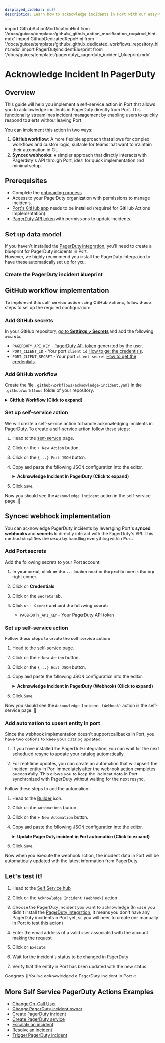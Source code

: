 ```yaml
---
displayed_sidebar: null
description: Learn how to acknowledge incidents in Port with our easy-to-follow guide, ensuring swift responses and streamlined operations
---
```


import GithubActionModificationHint from '/docs/guides/templates/github/_github_action_modification_required_hint.mdx'
import GithubDedicatedRepoHint from '/docs/guides/templates/github/_github_dedicated_workflows_repository_hint.mdx'
import PagerDutyIncidentBlueprint from '/docs/guides/templates/pagerduty/_pagerduty_incident_blueprint.mdx'

# Acknowledge Incident In PagerDuty

## Overview
This guide will help you implement a self-service action in Port that allows you to acknowledge incidents in PagerDuty directly from Port.
This functionality streamlines incident management by enabling users to quickly respond to alerts without leaving Port.

You can implement this action in two ways:
1. **GitHub workflow**: A more flexible approach that allows for complex workflows and custom logic, suitable for teams that want to maintain their automation in Git.
2. **Synced webhooks**: A simpler approach that directly interacts with Pagerduty's API through Port, ideal for quick implementation and minimal setup.

## Prerequisites

- Complete the [onboarding process](/getting-started/overview).
- Access to your PagerDuty organization with permissions to manage incidents.
- [Port's GitHub app](https://github.com/apps/getport-io) needs to be installed (required for GitHub Actions implementation).
- [PagerDuty API token](https://support.pagerduty.com/docs/api-access-keys) with permissions to update incidents.

## Set up data model

If you haven't installed the [PagerDuty integration](/build-your-software-catalog/sync-data-to-catalog/incident-management/pagerduty), you'll need to create a blueprint for PagerDuty incidents in Port.  
However, we highly recommend you install the PagerDuty integration to have these automatically set up for you.


### Create the PagerDuty incident blueprint

<PagerDutyIncidentBlueprint/>

## GitHub workflow implementation
To implement this self-service action using GitHub Actions, follow these steps to set up the required configuration:

### Add GitHub secrets

In your GitHub repository, [go to **Settings > Secrets**](https://docs.github.com/en/actions/security-guides/using-secrets-in-github-actions#creating-secrets-for-a-repository) and add the following secrets:
- `PAGERDUTY_API_KEY` - [PagerDuty API token](https://support.pagerduty.com/docs/api-access-keys) generated by the user.
- `PORT_CLIENT_ID` - Your port `client id` [How to get the credentials](https://docs.port.io/build-your-software-catalog/sync-data-to-catalog/api/#find-your-port-credentials).
- `PORT_CLIENT_SECRET` - Your port `client secret` [How to get the credentials](https://docs.port.io/build-your-software-catalog/sync-data-to-catalog/api/#find-your-port-credentials).

### Add GitHub workflow

Create the file `.github/workflows/acknowledge-incident.yaml` in the `.github/workflows` folder of your repository.

<GithubDedicatedRepoHint/>

<details>
<summary><b>GitHub Workflow (Click to expand)</b></summary>

```yaml showLineNumbers title="acknowledge-incident.yaml"
name: Acknowledge Incident In PagerDuty
on:
  workflow_dispatch:
    inputs:
      from:
        description: The email address of a valid user associated with the account making the request.
        required: true
        type: string
      port_context:
        required: true
        description: includes blueprint, run ID, and entity identifier from Port.

jobs:
  acknowledge_incident:
    runs-on: ubuntu-latest
    steps:
      - name: Log Executing Request to Acknowledge Incident
        uses: port-labs/port-github-action@v1
        with:
          clientId: ${{ secrets.PORT_CLIENT_ID }}
          clientSecret: ${{ secrets.PORT_CLIENT_SECRET }}
          baseUrl: https://api.getport.io
          operation: PATCH_RUN
          runId: ${{fromJson(inputs.port_context).run_id}}
          logMessage: "About to make a request to pagerduty..."

      - name: Request to Acknowledge Incident
        id: acknowledge_incident
        uses: fjogeleit/http-request-action@v1
        with:
          url: 'https://api.pagerduty.com/incidents'
          method: 'PUT'
          customHeaders: '{"Content-Type": "application/json", "Accept": "application/vnd.pagerduty+json;version=2", "Authorization": "Token token=${{ secrets.PAGERDUTY_API_KEY }}", "From": "${{ github.event.inputs.from }}"}'
          data: >-
              {
                "incidents": [
                  {
                    "id": "${{ fromJson(inputs.port_context).entity }}",
                    "type": "incident_reference",
                    "status": "acknowledged"
                  }
                ]
              }

      - name: Log Acknowledge Incident Request Failure 
        if: failure()
        uses: port-labs/port-github-action@v1
        with:
          clientId: ${{ secrets.PORT_CLIENT_ID }}
          clientSecret: ${{ secrets.PORT_CLIENT_SECRET }}
          baseUrl: https://api.getport.io
          operation: PATCH_RUN
          runId: ${{fromJson(inputs.port_context).run_id}}
          logMessage: "Request to acknowledge incident failed ..."

      - name: Log Before Upserting Entity
        uses: port-labs/port-github-action@v1
        with:
          clientId: ${{ secrets.PORT_CLIENT_ID }}
          clientSecret: ${{ secrets.PORT_CLIENT_SECRET }}
          baseUrl: https://api.getport.io
          operation: PATCH_RUN
          runId: ${{fromJson(inputs.port_context).run_id}}
          logMessage: "Reporting the updated incident back to port ..."

      - name: UPSERT Entity
        uses: port-labs/port-github-action@v1
        with:
          identifier: "${{ fromJson(steps.acknowledge_incident.outputs.response).incidents[0].id }}"
          title: "${{ fromJson(steps.acknowledge_incident.outputs.response).incidents[0].title }}"
          blueprint: ${{fromJson(inputs.port_context).blueprint}}
          properties: |-
            {
              "status": "${{ fromJson(steps.acknowledge_incident.outputs.response).incidents[0].status }}",
              "url": "${{ fromJson(steps.acknowledge_incident.outputs.response).incidents[0].self }}",
              "urgency": "${{ fromJson(steps.acknowledge_incident.outputs.response).incidents[0].urgency }}",
              "responder": "${{ fromJson(steps.acknowledge_incident.outputs.response).incidents[0].assignments[0].assignee.summary}}",
              "escalation_policy": "${{ fromJson(steps.acknowledge_incident.outputs.response).incidents[0].escalation_policy.summary }}",
              "created_at": "${{ fromJson(steps.acknowledge_incident.outputs.response).incidents[0].created_at }}",
              "updated_at": "${{ fromJson(steps.acknowledge_incident.outputs.response).incidents[0].updated_at }}"
            }
          relations: "${{ toJson(fromJson(inputs.port_context).relations) }}"
          clientId: ${{ secrets.PORT_CLIENT_ID }}
          clientSecret: ${{ secrets.PORT_CLIENT_SECRET }}
          baseUrl: https://api.getport.io
          operation: UPSERT
          runId: ${{fromJson(inputs.port_context).run_id}}

      - name: Log Upsert Entity Failure 
        if: failure()
        uses: port-labs/port-github-action@v1
        with:
          clientId: ${{ secrets.PORT_CLIENT_ID }}
          clientSecret: ${{ secrets.PORT_CLIENT_SECRET }}
          baseUrl: https://api.getport.io
          operation: PATCH_RUN
          runId: ${{fromJson(inputs.port_context).run_id}}
          logMessage: "Failed to upsert pagerduty incident to port ..."

      - name: Log After Upserting Entity
        uses: port-labs/port-github-action@v1
        with:
          clientId: ${{ secrets.PORT_CLIENT_ID }}
          clientSecret: ${{ secrets.PORT_CLIENT_SECRET }}
          baseUrl: https://api.getport.io
          operation: PATCH_RUN
          runId: ${{fromJson(inputs.port_context).run_id}}
          logMessage: "Entity upserting was successful ✅"
```

</details>

### Set up self-service action

We will create a self-service action to handle acknowledging incidents in PagerDuty.
To create a self-service action follow these steps:

1. Head to the [self-service](https://app.getport.io/self-serve) page.

2. Click on the `+ New Action` button.

3. Click on the `{...} Edit JSON` button.

4. Copy and paste the following JSON configuration into the editor.

    <details>
    <summary><b>Acknowledge Incident In PagerDuty (Click to expand)</b></summary>

    <GithubActionModificationHint/>

    ```json showLineNumbers
    {
      "identifier": "pagerdutyIncident_acknowledge_incident",
      "title": "Acknowledge Incident",
      "icon": "pagerduty",
      "description": "Acknowledge incident in PagerDuty",
      "trigger": {
        "type": "self-service",
        "operation": "DAY-2",
        "userInputs": {
          "properties": {
            "from": {
              "icon": "User",
              "title": "From",
              "description": "User Email",
              "type": "string",
              "format": "user"
            }
          },
          "required": [
            "from"
          ],
          "order": [
            "from"
          ]
        },
        "blueprintIdentifier": "pagerdutyIncident"
      },
      "invocationMethod": {
        "type": "GITHUB",
        "org": "<GITHUB_ORG>",
        "repo": "<GITHUB_REPO>",
        "workflow": "acknowledge-incident.yaml",
        "workflowInputs": {
          "from": "{{.inputs.\"from\"}}",
          "port_context": {
            "blueprint": "{{.action.blueprint}}",
            "entity": "{{.entity.identifier}}",
            "run_id": "{{.run.id}}",
            "relations": "{{.entity.Relations}}"
          }
        },
        "reportWorkflowStatus": true
      },
      "requiredApproval": false
    }
    ```
    </details>

5. Click `Save`.

Now you should see the `Acknowledge Incident` action in the self-service page. 🎉

## Synced webhook implementation

You can acknowledge PagerDuty incidents by leveraging Port's **synced webhooks** and **secrets** to directly interact with the PagerDuty's API. This method simplifies the setup by handling everything within Port.

### Add Port secrets

Add the following secrets to your Port account:

1. In your portal, click on the `...` button next to the profile icon in the top right corner.

2. Click on **Credentials**.

3. Click on the `Secrets` tab.

4. Click on `+ Secret` and add the following secret:
   - `PAGERDUTY_API_KEY` - Your PagerDuty API token

### Set up self-service action

Follow these steps to create the self-service action:

1. Head to the [self-service](https://app.getport.io/self-serve) page.

2. Click on the `+ New Action` button.

3. Click on the `{...} Edit JSON` button.

4. Copy and paste the following JSON configuration into the editor.

    <details>
    <summary><b>Acknowledge Incident In PagerDuty (Webhook) (Click to expand)</b></summary>

    ```json showLineNumbers
    {
      "identifier": "pagerdutyIncident_acknowledge_incident_webhook",
      "title": "Acknowledge Incident (Webhook)",
      "icon": "pagerduty",
      "description": "Acknowledge incident in PagerDuty using webhook",
      "trigger": {
        "type": "self-service",
        "operation": "DAY-2",
        "userInputs": {
          "properties": {
            "from": {
              "icon": "User",
              "title": "From",
              "description": "User Email",
              "type": "string",
              "format": "user"
            }
          },
          "required": [
            "from"
          ],
          "order": [
            "from"
          ]
        },
        "blueprintIdentifier": "pagerdutyIncident"
      },
      "invocationMethod": {
        "type": "WEBHOOK",
        "url": "https://api.pagerduty.com/incidents",
        "agent": false,
        "synchronized": true,
        "method": "PUT",
        "headers": {
          "Content-Type": "application/json",
          "Accept": "application/vnd.pagerduty+json;version=2",
          "Authorization": "Token token={{.secrets.PAGERDUTY_API_KEY}}",
          "From": "{{.inputs.from}}"
        },
        "body": {
          "incidents": [
            {
              "id": "{{.entity.identifier}}",
              "type": "incident_reference",
              "status": "acknowledged"
            }
          ]
        }
      },
      "requiredApproval": false
    }
    ```
    </details>

5. Click `Save`.

Now you should see the `Acknowledge Incident (Webhook)` action in the self-service page. 🎉

### Add automation to upsert entity in port

Since the webhook implementation doesn't support callbacks in Port, you have two options to keep your catalog updated:

1. If you have installed the PagerDuty integration, you can wait for the next scheduled resync to update your catalog automatically.

2. For real-time updates, you can create an automation that will upsert the incident entity in Port immediately after the webhook action completes successfully. This allows you to keep the incident data in Port synchronized with PagerDuty without waiting for the next resync.

Follow these steps to add the automation:

1. Head to the [Builder](https://app.getport.io/settings/data-model) icon.

2. Click on the `Automations` button.

3. Click on the `+ New Automation` button.

4. Copy and paste the following JSON configuration into the editor.

    <details>
    <summary><b>Update PagerDuty incident in Port automation (Click to expand)</b></summary>

    ```json showLineNumbers
        {
          "identifier": "pagerdutyIncident_sync_status",
          "title": "Sync PagerDuty Incident Status",
          "description": "Update PagerDuty incident data in Port after acknowledgment",
          "trigger": {
            "type": "automation",
            "event": {
              "type": "RUN_UPDATED",
              "actionIdentifier": "pagerdutyIncident_acknowledge_incident_webhook"
            },
            "condition": {
              "type": "JQ",
              "expressions": [
                ".diff.after.status == \"SUCCESS\""
              ],
              "combinator": "and"
            }
          },
          "invocationMethod": {
            "type": "UPSERT_ENTITY",
            "blueprintIdentifier": "pagerdutyIncident",
            "mapping": {
              "identifier": "{{.event.diff.after.entity.identifier}}",
              "title": "{{ .event.diff.after.entity.title }}",
              "properties": {
                "status": "{{.event.diff.after.response.incidents.0.status}}",
                "url": "{{.event.diff.after.response.incidents.0.self}}",
                "urgency": "{{.event.diff.after.response.incidents.0.urgency}}",
                "responder": "{{.event.diff.after.response.incidents.0.assignments.0.assignee.summary}}",
                "escalation_policy": "{{.event.diff.after.response.incidents.0.escalation_policy.summary}}",
                "created_at": "{{.event.diff.after.response.incidents.0.created_at}}",
                "updated_at": "{{.event.diff.after.response.incidents.0.updated_at}}"
              },
              "relations": {
                "{{.event.diff.after.entity.relations.key}}": "{{.event.diff.after.entity.relations.value}}"
              }
            }
          },
          "publish": true
       }
    ```
    </details>

5. Click `Save`.


Now when you execute the webhook action, the incident data in Port will be automatically updated with the latest information from PagerDuty.

## Let's test it! 

1. Head to the [Self Service hub](https://app.getport.io/self-serve)

2. Click on the `Acknowledge Incident (Webhook)` action

3. Choose the PagerDuty incident you want to acknowledge (In case you didn't install the [PagerDuty integration](https://docs.port.io/build-your-software-catalog/sync-data-to-catalog/incident-management/pagerduty), it means you don't have any PagerDuty incidents in Port yet, so you will need to create one manually in Port to test this action)

4. Enter the email address of a valid user associated with the account making the request

5. Click on `Execute`

6. Wait for the incident's status to be changed in PagerDuty

7. Verify that the entity in Port has been updated with the new status 

Congrats 🎉 You've acknowledged a PagerDuty incident in Port 🔥

## More Self Service PagerDuty Actions Examples 
- [Change On-Call User](https://docs.port.io/actions-and-automations/setup-backend/github-workflow/examples/PagerDuty/change-on-call-user)
- [Change PagerDuty incident owner](https://docs.port.io/actions-and-automations/setup-backend/github-workflow/examples/PagerDuty/change-pagerduty-incident-owner)
- [Create PagerDuty incident](https://docs.port.io/actions-and-automations/setup-backend/github-workflow/examples/PagerDuty/create-pagerduty-incident)
- [Create PagerDuty service](https://docs.port.io/actions-and-automations/setup-backend/github-workflow/examples/PagerDuty/create-pagerduty-service)
- [Escalate an incident](https://docs.port.io/actions-and-automations/setup-backend/github-workflow/examples/PagerDuty/escalate-an-incident)
- [Resolve an incident](https://docs.port.io/actions-and-automations/setup-backend/github-workflow/examples/PagerDuty/resolve-incident)
- [Trigger PagerDuty incident](https://docs.port.io/actions-and-automations/setup-backend/github-workflow/examples/PagerDuty/trigger-pagerduty-incident)

